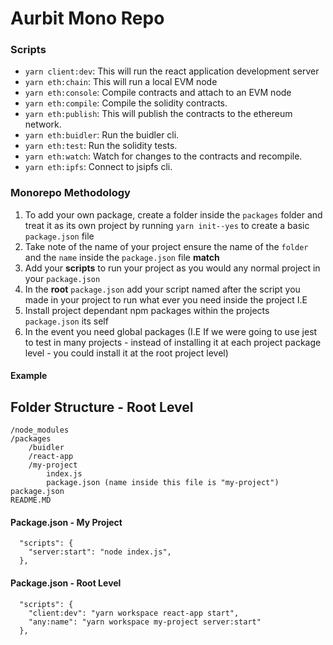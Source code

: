 # Aurbit Mono Repo

### Scripts

- `yarn client:dev`: This will run the react application development server
- `yarn eth:chain`: This will run a local EVM node
- `yarn eth:console`: Compile contracts and attach to an EVM node
- `yarn eth:compile`: Compile the solidity contracts.
- `yarn eth:publish`: This will publish the contracts to the ethereum network.
- `yarn eth:buidler`: Run the buidler cli.
- `yarn eth:test`: Run the solidity tests.
- `yarn eth:watch`: Watch for changes to the contracts and recompile.
- `yarn eth:ipfs`: Connect to jsipfs cli.

### Monorepo Methodology

1. To add your own package, create a folder inside the `packages` folder and treat it as its own project by running `yarn init--yes` to create a basic `package.json` file
2. Take note of the name of your project ensure the name of the `folder` and the `name` inside the `package.json` file **match**
3. Add your **scripts** to run your project as you would any normal project in your `package.json`
4. In the **root** `package.json` add your script named after the script you made in your project to run what ever you need inside the project I.E
5. Install project dependant npm packages within the projects `package.json` its self
6. In the event you need global packages (I.E If we were going to use jest to test in many projects - instead of installing it at each project package level - you could install it at the root project level)

#### Example

## Folder Structure - Root Level

```
/node_modules
/packages
    /buidler
    /react-app
    /my-project
        index.js
        package.json (name inside this file is "my-project")
package.json
README.MD
```

#### Package.json - My Project

```
  "scripts": {
    "server:start": "node index.js",
  },
```

#### Package.json - Root Level

```
  "scripts": {
    "client:dev": "yarn workspace react-app start",
    "any:name": "yarn workspace my-project server:start"
  },
```
